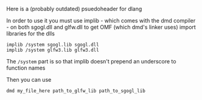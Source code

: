 
Here is a (probably outdated) psuedoheader for dlang

In order to use it you must use implib - which comes with the dmd compiler - on both sgogl.dll and glfw.dll to get OMF (which dmd's linker uses) import libraries for the dlls

```
implib /system sgogl.lib sgogl.dll
implib /system glfw3.lib glfw3.dll
```

The ``/system`` part is so that implib doesn't prepend an underscore to function names

Then you can use

```
dmd my_file_here path_to_glfw_lib path_to_sgogl_lib
```
